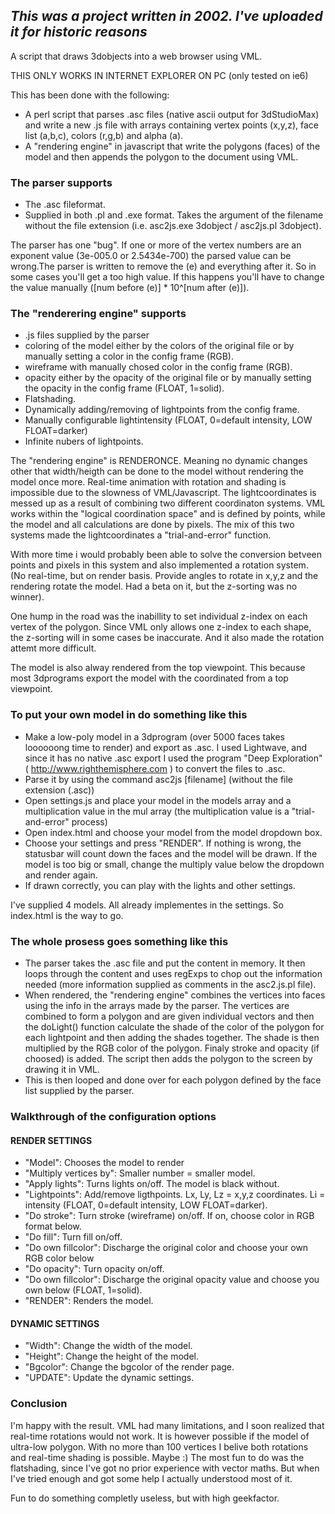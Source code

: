 ## *This was a project written in 2002. I've uploaded it for historic reasons*

A script that draws 3dobjects into a web browser using VML.

THIS ONLY WORKS IN INTERNET EXPLORER ON PC (only tested on ie6)

This has been done with the following:

* A perl script that parses .asc files (native ascii output for 3dStudioMax) and write a new .js file
	  with arrays containing vertex points (x,y,z), face list (a,b,c), colors (r,g,b) and alpha (a).
* A "rendering engine" in javascript that write the polygons (faces) of the model  and then 
	  appends the polygon to the document using VML.

### The parser supports

* The .asc fileformat.
* Supplied in both .pl and .exe format. Takes the argument of the filename without the file extension
	  (i.e. asc2js.exe 3dobject / asc2js.pl 3dobject).

The parser has one "bug". If one or more of the vertex numbers are an exponent value (3e-005.0 or 2.5434e-700)
the parsed value can be wrong.The parser is written to remove the (e) and everything after it. So in some cases you'll
get a too high value. If this happens you'll have to change the value manually ([num before (e)] * 10^[num after (e)]).


### The "renderering engine" supports

* .js files supplied by the parser
* coloring of the model either by the colors of the original file or by manually setting a color in the config frame (RGB).
* wireframe with manually chosed color in the config frame (RGB).
* opacity either by the opacity of the original file or by manually setting the opacity in the config frame (FLOAT, 1=solid).
* Flatshading.
* Dynamically adding/removing of lightpoints from the config frame.
* Manually configurable lightintensity (FLOAT, 0=default intensity, LOW FLOAT=darker)
* Infinite nubers of lightpoints.

The "rendering engine" is RENDERONCE. Meaning no dynamic changes other that width/heigth can be done to the model without 
rendering the model once more. Real-time animation with rotation and shading is impossible due to the slowness of VML/Javascript. 
The lightcoordinates is messed up as a result of combining two different coordinaton systems. VML works within the 
"logical coordination space" and is defined by points, while the model and all calculations are done by pixels. The mix of this two 
systems made the lightcoordinates a "trial-and-error" function.

With more time i would probably been able to solve the conversion betveen points and pixels in this system and also implemented a 
rotation system. (No real-time, but on render basis. Provide angles to rotate in x,y,z and the rendering rotate the model. Had a beta 
on it, but the z-sorting was no winner).

One hump in the road was the inabillity to set individual z-index on each vertex of the polygon. Since VML only allows one z-index
to each shape, the z-sorting will in some cases be inaccurate. And it also made the rotation attemt more difficult. 

The model is also alway rendered from the top viewpoint. This because most 3dprograms export the model with the coordinated 
from a top viewpoint.

### To put your own model in do something like this

* Make a low-poly model in a 3dprogram (over 5000 faces takes loooooong time to render)  and export as .asc. I used Lightwave, and since it has no native .asc export I used the program "Deep Exploration" ( http://www.righthemisphere.com ) to convert the files to .asc.
* Parse it by using the command asc2js [filename] (without the file extension (.asc))
* Open settings.js and place your model in the models array and a multiplication value in the mul array (the multiplication value is a "trial-and-error" process)
* Open index.html and choose your model from the model dropdown box.
* Choose your settings and press "RENDER". If nothing is wrong, the statusbar will count down the faces and the model will be drawn. If the model is too big or small, change the multiply value below the dropdown and render again.
* If drawn correctly, you can play with the lights and other settings.

I've supplied 4 models. All already implementes in the settings. So index.html is the way to go.

### The whole prosess goes something like this

* The parser takes the .asc file and put the content in memory. It then loops through the content and uses regExps to chop out
	   the information needed (more information supplied as comments in the asc2.js.pl file). 
* When rendered, the "rendering engine" combines the vertices into faces using the info in the arrays made by the parser.
	  The vertices are combined to form a polygon and are given individual vectors and then the doLight() function calculate the 
	  shade of the color of the polygon for each lightpoint and then adding the shades together. The shade is then multiplied by
	  the RGB color of the polygon. Finaly stroke and opacity (if choosed) is added. The script then adds the polygon to the
	  screen by drawing it in VML.
* This is then looped and done over for each polygon defined by the face list supplied by the parser.


### Walkthrough of the configuration options

#### RENDER SETTINGS

* "Model": Chooses the model to render
* "Multiply vertices by": Smaller number = smaller model.
* "Apply lights": Turns lights on/off. The model is black without.
* "Lightpoints": Add/remove ligthpoints. Lx, Ly, Lz = x,y,z coordinates. Li = intensity (FLOAT, 0=default intensity, LOW
 	   FLOAT=darker).
* "Do stroke": Turn stroke (wireframe) on/off. If on, choose color in RGB format below.
* "Do fill": Turn fill on/off.
* "Do own fillcolor": Discharge the original color and choose your own RGB color below
* "Do opacity": Turn opacity on/off.
* "Do own fillcolor": Discharge the original opacity value and choose you own below (FLOAT, 1=solid).
* "RENDER": Renders the model.

#### DYNAMIC SETTINGS 

* "Width": Change the width of the model.
* "Height": Change the height of the model.
* "Bgcolor": Change the bgcolor of the render page.
* "UPDATE": Update the dynamic settings.

### Conclusion
I'm happy with the result. VML had many limitations, and I soon realized that real-time rotations would not work. It is however possible
if the model of ultra-low polygon. With no more than 100 vertices I belive both rotations and real-time shading is possible. Maybe :)
The most fun to do was the flatshading, since I've got no prior experience with vector maths. But when I've tried enough and got some help
I actually understood most of it.

Fun to do something completly useless, but with high geekfactor.
